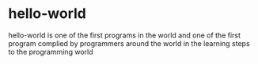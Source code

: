 # hello-world
hello-world is one of the first programs in the world and one of the first program complied by programmers around the world in the learning steps to the programming world 
